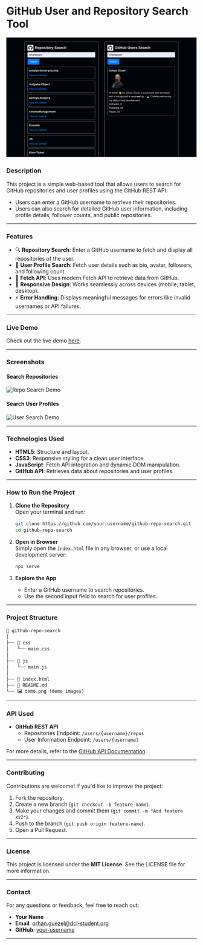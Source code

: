 # GitHub User and Repository Search Tool  

![Project Demo](./demo.png)

### **Description**  
This project is a simple web-based tool that allows users to search for GitHub repositories and user profiles using the GitHub REST API.  
- Users can enter a GitHub username to retrieve their repositories.  
- Users can also search for detailed GitHub user information, including profile details, follower counts, and public repositories.

---

### **Features**  
- 🔍 **Repository Search**: Enter a GitHub username to fetch and display all repositories of the user.  
- 👤 **User Profile Search**: Fetch user details such as bio, avatar, followers, and following count.  
- 📡 **Fetch API**: Uses modern Fetch API to retrieve data from GitHub.  
- 🎨 **Responsive Design**: Works seamlessly across devices (mobile, tablet, desktop).  
- ⚡ **Error Handling**: Displays meaningful messages for errors like invalid usernames or API failures.

---

### **Live Demo**  
Check out the live demo [here](https://your-demo-link.com).

---

### **Screenshots**  
#### **Search Repositories**  
![Repo Search Demo](./repo-demo.png)

#### **Search User Profiles**  
![User Search Demo](./user-demo.png)

---

### **Technologies Used**  
- **HTML5**: Structure and layout.  
- **CSS3**: Responsive styling for a clean user interface.  
- **JavaScript**: Fetch API integration and dynamic DOM manipulation.  
- **GitHub API**: Retrieves data about repositories and user profiles.  

---

### **How to Run the Project**  

1. **Clone the Repository**  
   Open your terminal and run:  
   ```bash
   git clone https://github.com/your-username/github-repo-search.git
   cd github-repo-search
   ```

2. **Open in Browser**  
   Simply open the `index.html` file in any browser, or use a local development server:  
   ```bash
   npx serve
   ```

3. **Explore the App**  
   - Enter a GitHub username to search repositories.  
   - Use the second input field to search for user profiles.  

---

### **Project Structure**  
```plaintext
📂 github-repo-search  
│  
├── 📁 css  
│   └── main.css  
│  
├── 📁 js  
│   └── main.js  
│  
├── 📄 index.html  
├── 📄 README.md  
└── 🖼️ demo.png (demo images)  
```

---

### **API Used**  
- **GitHub REST API**  
   - Repositories Endpoint: `/users/{username}/repos`  
   - User Information Endpoint: `/users/{username}`  

For more details, refer to the [GitHub API Documentation](https://docs.github.com/en/rest).

---

### **Contributing**  
Contributions are welcome! If you'd like to improve the project:  
1. Fork the repository.  
2. Create a new branch (`git checkout -b feature-name`).  
3. Make your changes and commit them (`git commit -m "Add feature XYZ"`).  
4. Push to the branch (`git push origin feature-name`).  
5. Open a Pull Request.

---

### **License**  
This project is licensed under the **MIT License**. See the LICENSE file for more information.

---

### **Contact**  
For any questions or feedback, feel free to reach out:  
- **Your Name**  
- **Email**: orhan.guezel@dci-student.org  
- **GitHub**: [your-username](https://github.com/Orhanguezel)

---